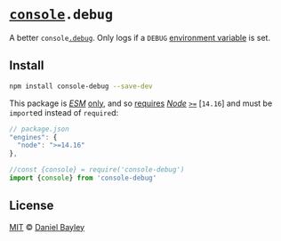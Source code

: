 [`console`]`.debug`
===================
A better `console`[`.debug`]. Only logs if a `DEBUG` [environment variable] is set.

Install
-------
~~~ sh
npm install console-debug --save-dev
~~~

This package is _[ESM]_ [only], and so [requires] _[Node]_ [`>=`]
[`14.16`] and must be `import`ed instead of `require`d:
~~~ js
// package.json
"engines": {
  "node": ">=14.16"
},
~~~
~~~ js
//const {console} = require('console-debug')
import {console} from 'console-debug'
~~~

License
-------
[MIT] © [Daniel Bayley]

[MIT]:                      LICENSE.md
[Daniel Bayley]:            https://github.com/danielbayley

[`console`]:                https://developer.mozilla.org/docs/Web/API/console
[`.debug`]:                 https://developer.mozilla.org/docs/Web/API/console/debug

[environment variable]:     https://wikipedia.org/wiki/Environment_variable

[node]:                     https://nodejs.org
[requires]:                 https://docs.npmjs.com/cli/v9/configuring-npm/package-json#engines
[`>=`]:                     https://docs.npmjs.com/cli/v6/using-npm/semver#ranges
[14.16]:                    https://github.com/nodejs/node/blob/main/doc/changelogs/CHANGELOG_V14.md#14.16.0
[ESM]:                      https://developer.mozilla.org/docs/Web/JavaScript/Guide/Modules
[only]:                     https://gist.github.com/sindresorhus/a39789f98801d908bbc7ff3ecc99d99c

